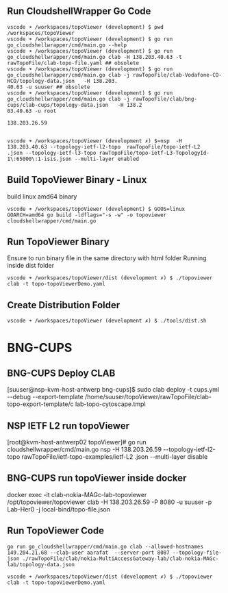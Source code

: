 ## Run CloudshellWrapper Go Code
```Shell
vscode ➜ /workspaces/topoViewer (development) $ pwd
/workspaces/topoViewer
vscode ➜ /workspaces/topoViewer (development) $ go run go_cloudshellwrapper/cmd/main.go --help
vscode ➜ /workspaces/topoViewer (development) $ go run go_cloudshellwrapper/cmd/main.go clab -H 138.203.40.63 -t rawTopoFile/clab-topo-file.yaml ## obsolete
vscode ➜ /workspaces/topoViewer (development) $ go run go_cloudshellwrapper/cmd/main.go clab -j rawTopoFile/clab-Vodafone-CO-HCO/topology-data.json   -H 138.203.
40.63 -u suuser ## obsolete
vscode ➜ /workspaces/topoViewer (development) $ go run go_cloudshellwrapper/cmd/main.go clab -j rawTopoFile/clab/bng-cups/clab-cups/topology-data.json   -H 138.2
03.40.63 -u root

138.203.26.59


```


```Shell
vscode ➜ /workspaces/topoViewer (development ✗) $≈nsp  -H 138.203.40.63 --topology-ietf-l2-topo  rawTopoFile/topo-ietf-L2
.json --topology-ietf-l3-topo rawTopoFile/topo-ietf-L3-TopologyId-1\:65000\:1-isis.json --multi-layer enabled
```


## Build TopoViewer Binary - Linux
build linux amd64 binary
```Shell
vscode ➜ /workspaces/topoViewer (development) $ GOOS=linux GOARCH=amd64 go build -ldflags="-s -w" -o topoviewer cloudshellwrapper/cmd/main.go 
```

## Run TopoViewer Binary 
Ensure to run binary file in the same directory with html folder
Running inside dist folder
```Shell
vscode ➜ /workspaces/topoViewer/dist (development ✗) $ ./topoviewer clab -t topo-topoViewerDemo.yaml  
```

## Create Distribution Folder
```Shell
vscode ➜ /workspaces/topoViewer (development ✗) $ ./tools/dist.sh 
```

# BNG-CUPS
## BNG-CUPS Deploy CLAB
[suuser@nsp-kvm-host-antwerp bng-cups]$ sudo clab deploy -t cups.yml --debug --export-template /home/suuser/topoViewer/rawTopoFile/clab-topo-export-template/c
lab-topo-cytoscape.tmpl 


## NSP IETF L2 run topoViewer
[root@kvm-host-antwerp02 topoViewer]# go run cloudshellwrapper/cmd/main.go nsp -H 138.203.26.59 --topology-ietf-l2-topo rawTopoFile/ietf-topo-examples/ietf-L2
.json --multi-layer disable

## BNG-CUPS run topoViewer inside docker 
docker exec -it clab-nokia-MAGc-lab-topoviewer /opt/topoviewer/topoviewer clab -H 138.203.26.59 -P 8080 -u suuser -p Lab-Her0 -j local-bind/topo-file.json


## Run TopoViewer Code
```Shell
go run go_cloudshellwrapper/cmd/main.go clab --allowed-hostnames 149.204.21.68 --clab-user aarafat  --server-port 8087 --topology-file-json ./rawTopoFile/clab/nokia-MultiAccessGateway-lab/clab-nokia-MAGc-lab/topology-data.json 

vscode ➜ /workspaces/topoViewer/dist (development ✗) $ ./topoviewer clab -t topo-topoViewerDemo.yaml  
```